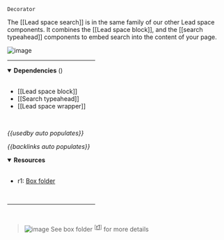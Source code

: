 `Decorator` <!-- category start --><!-- category end -->

The [[Lead space search]] is in the same family of our other Lead space components. It combines the [[Lead space block]], and the [[search typeahead]] components to embed search into the content of your page.

![image](https://user-images.githubusercontent.com/3793636/119161919-6b301d80-ba1f-11eb-8ca3-27a3f20542c3.png)

<hr width="40%" />

<!-- toc start open="true" --><!-- toc end -->

<details open="true">
  <summary><strong>Dependencies</strong> (<!-- dependencyCount start --><!-- dependencyCount end -->)</summary><br />

- [[Lead space block]]
- [[Search typeahead]]
- [[Lead space wrapper]]

<br />
</details>

<!-- usedby start open="true" -->
*{{usedby auto populates}}*
<!-- usedby end -->

<!-- backlinks start open="true" -->
*{{backlinks auto populates}}*
<!-- backlinks end -->

<a name="resources"></a>
<details open="true">
  <summary><strong>Resources</strong></summary><br />

- r1: [Box folder](https://ibm.ent.box.com/folder/137098284291)

<br />
</details>

<hr width="40%" />

<br />

> ![image](https://user-images.githubusercontent.com/3793636/117873919-f6faba80-b265-11eb-81a5-039bdcd822e8.png)  See box folder <sup>[[r1](#resources)]</sup> for more details